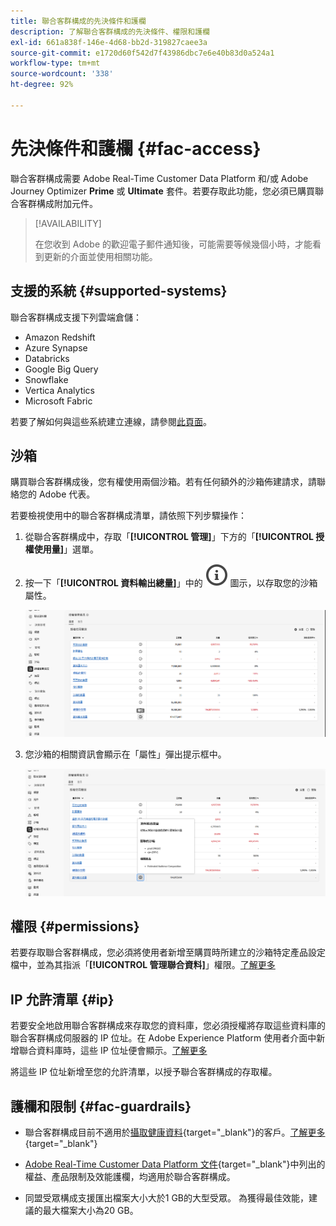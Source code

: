 ```yaml
---
title: 聯合客群構成的先決條件和護欄
description: 了解聯合客群構成的先決條件、權限和護欄
exl-id: 661a838f-146e-4d68-bb2d-319827caee3a
source-git-commit: e1720d60f542d7f43986dbc7e6e40b83d0a524a1
workflow-type: tm+mt
source-wordcount: '338'
ht-degree: 92%

---
```


# 先決條件和護欄 {#fac-access}

聯合客群構成需要 Adobe Real-Time Customer Data Platform 和/或 Adobe Journey Optimizer **Prime** 或 **Ultimate** 套件。若要存取此功能，您必須已購買聯合客群構成附加元件。

>[!AVAILABILITY]
>
>在您收到 Adobe 的歡迎電子郵件通知後，可能需要等候幾個小時，才能看到更新的介面並使用相關功能。

## 支援的系統 {#supported-systems}

聯合客群構成支援下列雲端倉儲：

* Amazon Redshift
* Azure Synapse
* Databricks
* Google Big Query
* Snowflake
* Vertica Analytics
* Microsoft Fabric

若要了解如何與這些系統建立連線，請參閱[此頁面](../connections/connections.md)。

## 沙箱

購買聯合客群構成後，您有權使用兩個沙箱。若有任何額外的沙箱佈建請求，請聯絡您的 Adobe 代表。

若要檢視使用中的聯合客群構成清單，請依照下列步驟操作：

1. 從聯合客群構成中，存取「**[!UICONTROL 管理]**」下方的「**[!UICONTROL 授權使用量]**」選單。

1. 按一下「**[!UICONTROL 資料輸出總量]**」中的 ![](assets/do-not-localize/Smock_InfoOutline_18_N.svg) 圖示，以存取您的沙箱屬性。

   ![](assets/sandbox_1.png)

1. 您沙箱的相關資訊會顯示在「屬性」彈出提示框中。

   ![](assets/sandbox_2.png)

## 權限 {#permissions}

若要存取聯合客群構成，您必須將使用者新增至購買時所建立的沙箱特定產品設定檔中，並為其指派「**[!UICONTROL 管理聯合資料]**」權限。[了解更多](feature-access.md)

## IP 允許清單 {#ip}

若要安全地啟用聯合客群構成來存取您的資料庫，您必須授權將存取這些資料庫的聯合客群構成伺服器的 IP 位址。在 Adobe Experience Platform 使用者介面中新增聯合資料庫時，這些 IP 位址便會顯示。[了解更多](../connections/connections.md)

將這些 IP 位址新增至您的允許清單，以授予聯合客群構成的存取權。

## 護欄和限制 {#fac-guardrails}

* 聯合客群構成目前不適用於[攝取健康資料](https://experienceleague.adobe.com/zh-hant/docs/events/customer-data-management-voices-recordings/governance/healthcare-shield){target="_blank"}的客戶。[了解更多](https://experienceleague.adobe.com/zh-hant/docs/journey-optimizer/using/audiences-profiles-identities/audiences/about-audiences){target="_blank"}

<!--
* Federated Audience Composition is compatible with Privacy & Security Shield and can be used in all verticals except for healthcare industries. Currently, Federated Audience Composition cannot be licensed to customers looking to ingest health data. [Learn more](https://experienceleague.adobe.com/zh-hant/docs/events/customer-data-management-voices-recordings/governance/healthcare-shield){target="_blank"}-->

* [Adobe Real-Time Customer Data Platform 文件](https://experienceleague.adobe.com/zh-hant/docs/experience-platform/profile/guardrails){target="_blank"}中列出的權益、產品限制及效能護欄，均適用於聯合客群構成。

* 同盟受眾構成支援匯出檔案大小大於1 GB的大型受眾。 為獲得最佳效能，建議的最大檔案大小為20 GB。


